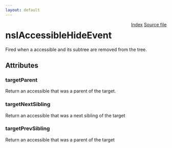 ```yaml
---
layout: default
---
```

<div class='links' style='float:right'><a href="../index.html">Index</a>
<a href="http://dxr.mozilla.org/mozilla-central/source/accessible/interfaces/nsIAccessibleHideEvent.idl">Source file</a>
</div>

# nsIAccessibleHideEvent #
  
Fired when a accessible and its subtree are removed from the tree.  
  

## Attributes ##

### targetParent ###
  
Return an accessible that was a parent of the target.  
  

### targetNextSibling ###
  
Return an accessible that was a next sibling of the target  
  

### targetPrevSibling ###
  
Return an accessible that was a parent of the target  
  
